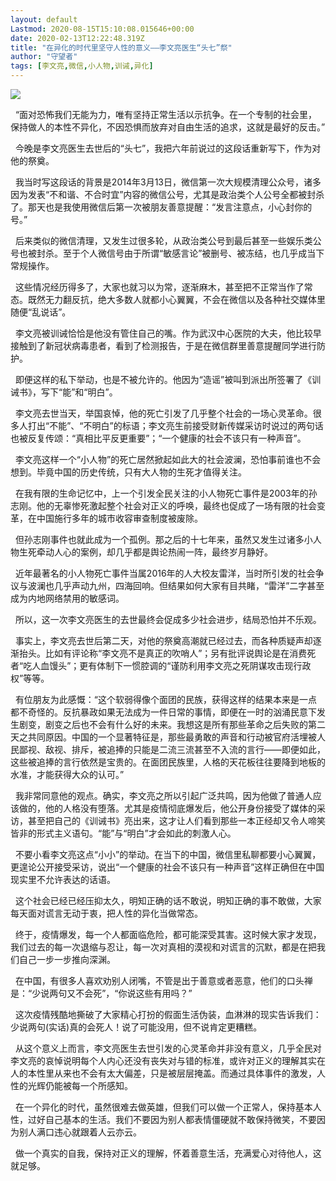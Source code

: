 ```yaml
---
layout: default
Lastmod: 2020-08-15T15:10:08.015646+00:00
date: 2020-02-13T12:22:48.319Z
title: "在异化的时代里坚守人性的意义——李文亮医生“头七”祭"
author: "守望者"
tags: [李文亮,微信,小人物,训诫,异化]
---
```


 ![](https://images.weserv.nl/?url=https%3A//assets.matters.news/embed/15407bc4-ac26-4a11-810f-214ab79cc076.jpeg) 

  “面对恐怖我们无能为力，唯有坚持正常生活以示抗争。在一个专制的社会里，保持做人的本性不异化，不因恐惧而放弃对自由生活的追求，这就是最好的反击。”

  今晚是李文亮医生去世后的“头七”，我把六年前说过的这段话重新写下，作为对他的祭奠。

  我当时写这段话的背景是2014年3月13日，微信第一次大规模清理公众号，诸多因为发表“不和谐、不合时宜”内容的微信公号，尤其是政治类个人公号全都被封杀了。那天也是我使用微信后第一次被朋友善意提醒：“发言注意点，小心封你的号。”

  后来类似的微信清理，又发生过很多轮，从政治类公号到最后甚至一些娱乐类公号也被封杀。至于个人微信号由于所谓“敏感言论”被删号、被冻结，也几乎成当下常规操作。

  这些情况经历得多了，大家也就习以为常，逐渐麻木，甚至把不正常当作了常态。既然无力翻反抗，绝大多数人就都小心翼翼，不会在微信以及各种社交媒体里随便“乱说话”。

  李文亮被训诫恰恰是他没有管住自己的嘴。作为武汉中心医院的大夫，他比较早接触到了新冠状病毒患者，看到了检测报告，于是在微信群里善意提醒同学进行防护。

  即便这样的私下举动，也是不被允许的。他因为“造谣”被叫到派出所签署了《训诫书》，写下“能”和“明白”。

  李文亮去世当天，举国哀悼，他的死亡引发了几乎整个社会的一场心灵革命。很多人打出“不能”、“不明白”的标语；李文亮生前接受财新传媒采访时说过的两句话也被反复传颂：“真相比平反更重要”；“一个健康的社会不该只有一种声音”。

  李文亮这样一个“小人物”的死亡居然掀起如此大的社会波澜，恐怕事前谁也不会想到。毕竟中国的历史传统，只有大人物的生死才值得关注。

  在我有限的生命记忆中，上一个引发全民关注的小人物死亡事件是2003年的孙志刚。他的无辜惨死激起整个社会对正义的呼唤，最终也促成了一场有限的社会变革，在中国施行多年的城市收容审查制度被废除。

  但孙志刚事件也就此成为一个孤例。那之后的十七年来，虽然又发生过诸多小人物生死牵动人心的案例，却几乎都是舆论热闹一阵，最终岁月静好。

  近年最著名的小人物死亡事件当属2016年的人大校友雷洋，当时所引发的社会争议与波澜也几乎声动九州，四海回响。但结果如何大家有目共睹，“雷洋”二字甚至成为内地网络禁用的敏感词。

  所以，这一次李文亮医生的去世最终会促成多少社会进步，结局恐怕并不乐观。

  事实上，李文亮去世后第二天，对他的祭奠高潮就已经过去，而各种质疑声却逐渐抬头。比如有评论称“李文亮不是真正的吹哨人”；另有批评说舆论是在消费死者“吃人血馒头”；更有体制下一惯腔调的“谨防利用李文亮之死阴谋攻击现行政权”等等。

  有位朋友为此感慨：“这个软弱得像个面团的民族，获得这样的结果本来是一点都不奇怪的。反抗暴政如果无法成为一件日常的事情，即便在一时的汹涌民意下发生剧变，剧变之后也不会有什么好的未来。我想这是所有那些革命之后失败的第二天之共同原因。中国的一个显著特征是，那些最勇敢的声音和行动被官府活埋被人民鄙视、敌视、排斥，被追捧的只能是二流三流甚至不入流的言行——即便如此，这些被追捧的言行依然是宝贵的。在面团民族里，人格的天花板往往要降到地板的水准，才能获得大众的认可。”

  我非常同意他的观点。确实，李文亮之所以引起广泛共鸣，因为他做了普通人应该做的，他的人格没有堕落。尤其是疫情彻底爆发后，他公开身份接受了媒体的采访，甚至把自己的《训诫书》亮出来，这才让人们看到那些一本正经却又令人啼笑皆非的形式主义语句。“能”与“明白”才会如此的刺激人心。

  不要小看李文亮这点“小小”的举动。在当下的中国，微信里私聊都要小心翼翼，更遑论公开接受采访，说出“一个健康的社会不该只有一种声音”这样正确但在中国现实里不允许表达的话语。

  这个社会已经已经压抑太久，明知正确的话不敢说，明知正确的事不敢做，大家每天面对谎言无动于衷，把人性的异化当做常态。

  终于，疫情爆发，每一个人都面临危险，都可能深受其害。这时候大家才发现，我们过去的每一次退缩与忍让，每一次对真相的漠视和对谎言的沉默，都是在把我们自己一步一步推向深渊。

  在中国，有很多人喜欢劝别人闭嘴，不管是出于善意或者恶意，他们的口头禅是：“少说两句又不会死”，“你说这些有用吗？”

  这次疫情残酷地撕破了大家精心打扮的假面生活伪装，血淋淋的现实告诉我们：少说两句(实话)真的会死人！说了可能没用，但不说肯定更糟糕。

  从这个意义上而言，李文亮医生去世引发的心灵革命并非没有意义，几乎全民对李文亮的哀悼说明每个人内心还没有丧失对与错的标准，或许对正义的理解其实在人的本性里从来也不会有太大偏差，只是被层层掩盖。而通过具体事件的激发，人性的光辉仍能被每一个所感知。

  在一个异化的时代，虽然很难去做英雄，但我们可以做一个正常人，保持基本人性，过好自己基本的生活。我们不要因为别人都表情僵硬就不敢保持微笑，不要因为别人满口违心就跟着人云亦云。

  做一个真实的自我，保持对正义的理解，怀着善意生活，充满爱心对待他人，这就足够。

